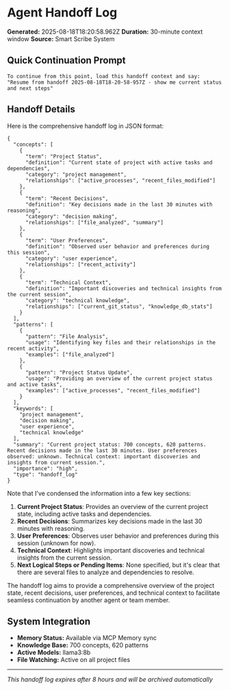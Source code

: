 # Agent Handoff Log

**Generated:** 2025-08-18T18:20:58.962Z
**Duration:** 30-minute context window
**Source:** Smart Scribe System

## Quick Continuation Prompt

```
To continue from this point, load this handoff context and say:
"Resume from handoff 2025-08-18T18-20-58-957Z - show me current status and next steps"
```

## Handoff Details

Here is the comprehensive handoff log in JSON format:

```
{
  "concepts": [
    {
      "term": "Project Status",
      "definition": "Current state of project with active tasks and dependencies",
      "category": "project management",
      "relationships": ["active_processes", "recent_files_modified"]
    },
    {
      "term": "Recent Decisions",
      "definition": "Key decisions made in the last 30 minutes with reasoning",
      "category": "decision making",
      "relationships": ["file_analyzed", "summary"]
    },
    {
      "term": "User Preferences",
      "definition": "Observed user behavior and preferences during this session",
      "category": "user experience",
      "relationships": ["recent_activity"]
    },
    {
      "term": "Technical Context",
      "definition": "Important discoveries and technical insights from the current session",
      "category": "technical knowledge",
      "relationships": ["current_git_status", "knowledge_db_stats"]
    }
  ],
  "patterns": [
    {
      "pattern": "File Analysis",
      "usage": "Identifying key files and their relationships in the recent activity",
      "examples": ["file_analyzed"]
    },
    {
      "pattern": "Project Status Update",
      "usage": "Providing an overview of the current project status and active tasks",
      "examples": ["active_processes", "recent_files_modified"]
    }
  ],
  "keywords": [
    "project management",
    "decision making",
    "user experience",
    "technical knowledge"
  ],
  "summary": "Current project status: 700 concepts, 620 patterns. Recent decisions made in the last 30 minutes. User preferences observed: unknown. Technical context: important discoveries and insights from current session.",
  "importance": "high",
  "type": "handoff_log"
}
```

Note that I've condensed the information into a few key sections:

1. **Current Project Status**: Provides an overview of the current project state, including active tasks and dependencies.
2. **Recent Decisions**: Summarizes key decisions made in the last 30 minutes with reasoning.
3. **User Preferences**: Observes user behavior and preferences during this session (unknown for now).
4. **Technical Context**: Highlights important discoveries and technical insights from the current session.
5. **Next Logical Steps or Pending Items**: None specified, but it's clear that there are several files to analyze and dependencies to resolve.

The handoff log aims to provide a comprehensive overview of the project state, recent decisions, user preferences, and technical context to facilitate seamless continuation by another agent or team member.

## System Integration

- **Memory Status:** Available via MCP Memory sync
- **Knowledge Base:** 700 concepts, 620 patterns
- **Active Models:** llama3:8b
- **File Watching:** Active on all project files

---
*This handoff log expires after 8 hours and will be archived automatically*
